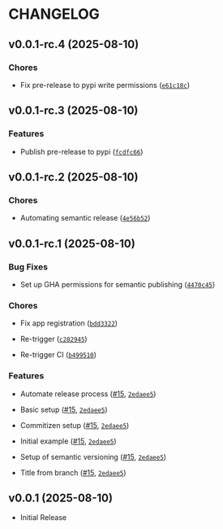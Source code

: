 # CHANGELOG

<!-- version list -->

## v0.0.1-rc.4 (2025-08-10)

### Chores

- Fix pre-release to pypi write permissions
  ([`e61c18c`](https://github.com/ascii-supply-networks/dagster-slurm/commit/e61c18c6cc21dba607fbb455d9eb0493ac814f28))


## v0.0.1-rc.3 (2025-08-10)

### Features

- Publish pre-release to pypi
  ([`fcdfc66`](https://github.com/ascii-supply-networks/dagster-slurm/commit/fcdfc66d77e36a271ab5238d1b9f0f7e95785d66))


## v0.0.1-rc.2 (2025-08-10)

### Chores

- Automating semantic release
  ([`4e56b52`](https://github.com/ascii-supply-networks/dagster-slurm/commit/4e56b52bc54d2b3e8c4b1a5ab52a28b66cfa612e))


## v0.0.1-rc.1 (2025-08-10)

### Bug Fixes

- Set up GHA permissions for semantic publishing
  ([`4470c45`](https://github.com/ascii-supply-networks/dagster-slurm/commit/4470c45a2d31c162a3468f571b7529d3fbe45f52))

### Chores

- Fix app registration
  ([`bdd3322`](https://github.com/ascii-supply-networks/dagster-slurm/commit/bdd33224b94c2c4ef10dff96a6510cdd09a2d49b))

- Re-trigger
  ([`c282945`](https://github.com/ascii-supply-networks/dagster-slurm/commit/c28294518a5613e5ef6262984d6095a9ff7b714b))

- Re-trigger CI
  ([`b499510`](https://github.com/ascii-supply-networks/dagster-slurm/commit/b4995108c999e1d728b0745b0f497dabaa7801cd))

### Features

- Automate release process ([#15](https://github.com/ascii-supply-networks/dagster-slurm/pull/15),
  [`2edaee5`](https://github.com/ascii-supply-networks/dagster-slurm/commit/2edaee59ce83ecaf4c6d2107b31bfdb17068f22c))

- Basic setup ([#15](https://github.com/ascii-supply-networks/dagster-slurm/pull/15),
  [`2edaee5`](https://github.com/ascii-supply-networks/dagster-slurm/commit/2edaee59ce83ecaf4c6d2107b31bfdb17068f22c))

- Commitizen setup ([#15](https://github.com/ascii-supply-networks/dagster-slurm/pull/15),
  [`2edaee5`](https://github.com/ascii-supply-networks/dagster-slurm/commit/2edaee59ce83ecaf4c6d2107b31bfdb17068f22c))

- Initial example ([#15](https://github.com/ascii-supply-networks/dagster-slurm/pull/15),
  [`2edaee5`](https://github.com/ascii-supply-networks/dagster-slurm/commit/2edaee59ce83ecaf4c6d2107b31bfdb17068f22c))

- Setup of semantic versioning
  ([#15](https://github.com/ascii-supply-networks/dagster-slurm/pull/15),
  [`2edaee5`](https://github.com/ascii-supply-networks/dagster-slurm/commit/2edaee59ce83ecaf4c6d2107b31bfdb17068f22c))

- Title from branch ([#15](https://github.com/ascii-supply-networks/dagster-slurm/pull/15),
  [`2edaee5`](https://github.com/ascii-supply-networks/dagster-slurm/commit/2edaee59ce83ecaf4c6d2107b31bfdb17068f22c))


## v0.0.1 (2025-08-10)

- Initial Release
